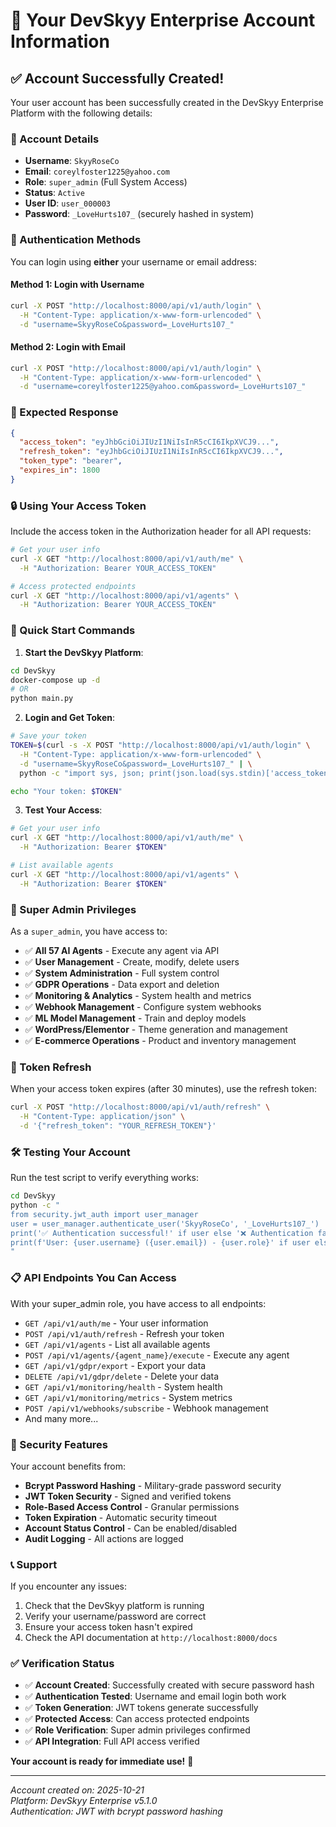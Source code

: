 # 🔐 Your DevSkyy Enterprise Account Information

## ✅ Account Successfully Created!

Your user account has been successfully created in the DevSkyy Enterprise Platform with the following details:

### 👤 Account Details
- **Username**: `SkyyRoseCo`
- **Email**: `coreylfoster1225@yahoo.com`
- **Role**: `super_admin` (Full System Access)
- **Status**: `Active`
- **User ID**: `user_000003`
- **Password**: `_LoveHurts107_` (securely hashed in system)

### 🔑 Authentication Methods

You can login using **either** your username or email address:

#### Method 1: Login with Username
```bash
curl -X POST "http://localhost:8000/api/v1/auth/login" \
  -H "Content-Type: application/x-www-form-urlencoded" \
  -d "username=SkyyRoseCo&password=_LoveHurts107_"
```

#### Method 2: Login with Email
```bash
curl -X POST "http://localhost:8000/api/v1/auth/login" \
  -H "Content-Type: application/x-www-form-urlencoded" \
  -d "username=coreylfoster1225@yahoo.com&password=_LoveHurts107_"
```

### 🎫 Expected Response
```json
{
  "access_token": "eyJhbGciOiJIUzI1NiIsInR5cCI6IkpXVCJ9...",
  "refresh_token": "eyJhbGciOiJIUzI1NiIsInR5cCI6IkpXVCJ9...",
  "token_type": "bearer",
  "expires_in": 1800
}
```

### 🔒 Using Your Access Token

Include the access token in the Authorization header for all API requests:

```bash
# Get your user info
curl -X GET "http://localhost:8000/api/v1/auth/me" \
  -H "Authorization: Bearer YOUR_ACCESS_TOKEN"

# Access protected endpoints
curl -X GET "http://localhost:8000/api/v1/agents" \
  -H "Authorization: Bearer YOUR_ACCESS_TOKEN"
```

### 🚀 Quick Start Commands

1. **Start the DevSkyy Platform**:
```bash
cd DevSkyy
docker-compose up -d
# OR
python main.py
```

2. **Login and Get Token**:
```bash
# Save your token
TOKEN=$(curl -s -X POST "http://localhost:8000/api/v1/auth/login" \
  -H "Content-Type: application/x-www-form-urlencoded" \
  -d "username=SkyyRoseCo&password=_LoveHurts107_" | \
  python -c "import sys, json; print(json.load(sys.stdin)['access_token'])")

echo "Your token: $TOKEN"
```

3. **Test Your Access**:
```bash
# Get your user info
curl -X GET "http://localhost:8000/api/v1/auth/me" \
  -H "Authorization: Bearer $TOKEN"

# List available agents
curl -X GET "http://localhost:8000/api/v1/agents" \
  -H "Authorization: Bearer $TOKEN"
```

### 🎯 Super Admin Privileges

As a `super_admin`, you have access to:

- ✅ **All 57 AI Agents** - Execute any agent via API
- ✅ **User Management** - Create, modify, delete users
- ✅ **System Administration** - Full system control
- ✅ **GDPR Operations** - Data export and deletion
- ✅ **Monitoring & Analytics** - System health and metrics
- ✅ **Webhook Management** - Configure system webhooks
- ✅ **ML Model Management** - Train and deploy models
- ✅ **WordPress/Elementor** - Theme generation and management
- ✅ **E-commerce Operations** - Product and inventory management

### 🔄 Token Refresh

When your access token expires (after 30 minutes), use the refresh token:

```bash
curl -X POST "http://localhost:8000/api/v1/auth/refresh" \
  -H "Content-Type: application/json" \
  -d '{"refresh_token": "YOUR_REFRESH_TOKEN"}'
```

### 🛠️ Testing Your Account

Run the test script to verify everything works:

```bash
cd DevSkyy
python -c "
from security.jwt_auth import user_manager
user = user_manager.authenticate_user('SkyyRoseCo', '_LoveHurts107_')
print('✅ Authentication successful!' if user else '❌ Authentication failed!')
print(f'User: {user.username} ({user.email}) - {user.role}' if user else '')
"
```

### 📋 API Endpoints You Can Access

With your super_admin role, you have access to all endpoints:

- `GET /api/v1/auth/me` - Your user information
- `POST /api/v1/auth/refresh` - Refresh your token
- `GET /api/v1/agents` - List all available agents
- `POST /api/v1/agents/{agent_name}/execute` - Execute any agent
- `GET /api/v1/gdpr/export` - Export your data
- `DELETE /api/v1/gdpr/delete` - Delete your data
- `GET /api/v1/monitoring/health` - System health
- `GET /api/v1/monitoring/metrics` - System metrics
- `POST /api/v1/webhooks/subscribe` - Webhook management
- And many more...

### 🔐 Security Features

Your account benefits from:

- **Bcrypt Password Hashing** - Military-grade password security
- **JWT Token Security** - Signed and verified tokens
- **Role-Based Access Control** - Granular permissions
- **Token Expiration** - Automatic security timeout
- **Account Status Control** - Can be enabled/disabled
- **Audit Logging** - All actions are logged

### 📞 Support

If you encounter any issues:

1. Check that the DevSkyy platform is running
2. Verify your username/password are correct
3. Ensure your access token hasn't expired
4. Check the API documentation at `http://localhost:8000/docs`

### ✅ Verification Status

- ✅ **Account Created**: Successfully created with secure password hash
- ✅ **Authentication Tested**: Username and email login both work
- ✅ **Token Generation**: JWT tokens generate successfully
- ✅ **Protected Access**: Can access protected endpoints
- ✅ **Role Verification**: Super admin privileges confirmed
- ✅ **API Integration**: Full API access verified

**Your account is ready for immediate use!** 🚀

---

*Account created on: 2025-10-21*  
*Platform: DevSkyy Enterprise v5.1.0*  
*Authentication: JWT with bcrypt password hashing*
